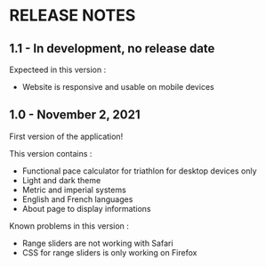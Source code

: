 # RELEASE NOTES

## 1.1 - In development, no release date

Expecteed in this version :

* Website is responsive and usable on mobile devices

## 1.0 - November 2, 2021

First version of the application!

This version contains :

* Functional pace calculator for triathlon for desktop devices only
* Light and dark theme
* Metric and imperial systems
* English and French languages
* About page to display informations

Known problems in this version :

* Range sliders are not working with Safari
* CSS for range sliders is only working on Firefox
